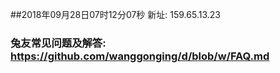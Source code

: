 ##2018年09月28日07时12分07秒 新址: 159.65.13.23
### 兔友常见问题及解答: https://github.com/wanggonging/d/blob/w/FAQ.md
